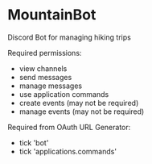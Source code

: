 # MountainBot
Discord Bot for managing hiking trips

Required permissions:

- view channels
- send messages
- manage messages
- use application commands
- create events (may not be required)
- manage events (may not be required)

Required from OAuth URL Generator:
- tick 'bot'
- tick 'applications.commands'
